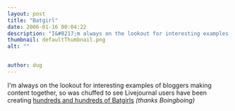 ```yaml
---
layout: post
title: "Batgirl"
date: 2006-01-16 00:04:22
description: "I&#8217;m always on the lookout for interesting examples of bloggers making content together, so was chuffed to see Livejournal users have been creating hundreds and hundreds of Batgirls (thanks Boingboing)&#8230;"
thumbnail: defaultThumbnail.png
alt: ""


author: dug
---
```


<p>I'm always on the lookout for interesting examples of bloggers making content together, so was chuffed to see Livejournal users have been creating <a href="http://www.livejournal.com/users/himynameisjamie/345568.html">hundreds and hundreds of Batgirls</a> <em>(thanks Boingboing)</em></p>
